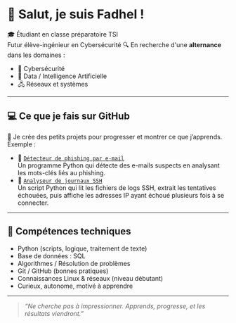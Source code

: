 # 👋 Salut, je suis Fadhel !

🎓 Étudiant en classe préparatoire TSI  
    Futur élève-ingénieur en Cybersécurité
🔍 En recherche d'une **alternance** dans les domaines :
- 🔐 Cybersécurité
- 🤖 Data / Intelligence Artificielle
- 🖧 Réseaux et systèmes

---

## 💻 Ce que je fais sur GitHub

🚀 Je crée des petits projets pour progresser et montrer ce que j’apprends.  
Exemple :

- 📁 [`Détecteur de phishing par e-mail`](https://github.com/Fadhel642/email-phishing-detector)  
  Un programme Python qui détecte des e-mails suspects en analysant les mots-clés liés au phishing.
- 📁 [`Analyseur de journaux SSH`](https://github.com/Fadhel642/log-analyzer)  
  Un script Python qui lit les fichiers de logs SSH, extrait les tentatives échouées, puis affiche les adresses IP ayant échoué plusieurs fois à se connecter.


---

## 🧠 Compétences techniques

- Python (scripts, logique, traitement de texte)
- Base de données : SQL 
- Algorithmes / Résolution de problèmes
- Git / GitHub (bonnes pratiques)
- Connaissances Linux & réseaux (niveau débutant)
- Curieux, autonome, motivé à apprendre

---

> *“Ne cherche pas à impressionner. Apprends, progresse, et les résultats viendront.”*
